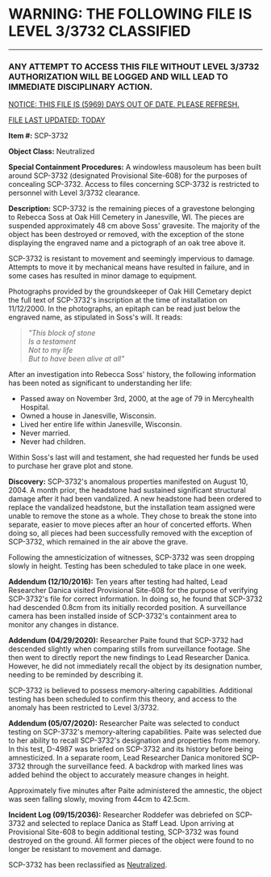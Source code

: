   

WARNING: THE FOLLOWING FILE IS LEVEL 3/3732 CLASSIFIED
======================================================

* * *

### ANY ATTEMPT TO ACCESS THIS FILE WITHOUT LEVEL 3/3732 AUTHORIZATION WILL BE LOGGED AND WILL LEAD TO IMMEDIATE DISCIPLINARY ACTION.

  
  

[NOTICE: THIS FILE IS (5969) DAYS OUT OF DATE. PLEASE REFRESH.](javascript:;) 

[FILE LAST UPDATED: TODAY](javascript:;)

**Item #:** SCP-3732

**Object Class:** Neutralized

**Special Containment Procedures:** A windowless mausoleum has been built around SCP-3732 (designated Provisional Site-608) for the purposes of concealing SCP-3732. Access to files concerning SCP-3732 is restricted to personnel with Level 3/3732 clearance.

**Description:** SCP-3732 is the remaining pieces of a gravestone belonging to Rebecca Soss at Oak Hill Cemetery in Janesville, WI. The pieces are suspended approximately 48 cm above Soss' gravesite. The majority of the object has been destroyed or removed, with the exception of the stone displaying the engraved name and a pictograph of an oak tree above it.

SCP-3732 is resistant to movement and seemingly impervious to damage. Attempts to move it by mechanical means have resulted in failure, and in some cases has resulted in minor damage to equipment.

Photographs provided by the groundskeeper of Oak Hill Cemetary depict the full text of SCP-3732's inscription at the time of installation on 11/12/2000. In the photographs, an epitaph can be read just below the engraved name, as stipulated in Soss's will. It reads:  

> _"This block of stone_  
> _Is a testament_  
> _Not to my life_  
> _But to have been alive at all"_

  
After an investigation into Rebecca Soss' history, the following information has been noted as significant to understanding her life:

*   Passed away on November 3rd, 2000, at the age of 79 in Mercyhealth Hospital.
*   Owned a house in Janesville, Wisconsin.
*   Lived her entire life within Janesville, Wisconsin.
*   Never married.
*   Never had children.

Within Soss's last will and testament, she had requested her funds be used to purchase her grave plot and stone.

**Discovery:** SCP-3732's anomalous properties manifested on August 10, 2004. A month prior, the headstone had sustained significant structural damage after it had been vandalized. A new headstone had been ordered to replace the vandalized headstone, but the installation team assigned were unable to remove the stone as a whole. They chose to break the stone into separate, easier to move pieces after an hour of concerted efforts. When doing so, all pieces had been successfully removed with the exception of SCP-3732, which remained in the air above the grave.

Following the amnesticization of witnesses, SCP-3732 was seen dropping slowly in height. Testing has been scheduled to take place in one week.

**Addendum (12/10/2016):** Ten years after testing had halted, Lead Researcher Danica visited Provisional Site-608 for the purpose of verifying SCP-3732's file for correct information. In doing so, he found that SCP-3732 had descended 0.8cm from its initially recorded position. A surveillance camera has been installed inside of SCP-3732's containment area to monitor any changes in distance.

**Addendum (04/29/2020):** Researcher Paite found that SCP-3732 had descended slightly when comparing stills from surveillance footage. She then went to directly report the new findings to Lead Researcher Danica. However, he did not immediately recall the object by its designation number, needing to be reminded by describing it.

SCP-3732 is believed to possess memory-altering capabilities. Additional testing has been scheduled to confirm this theory, and access to the anomaly has been restricted to Level 3/3732.

**Addendum (05/07/2020):** Researcher Paite was selected to conduct testing on SCP-3732's memory-altering capabilities. Paite was selected due to her ability to recall SCP-3732's designation and properties from memory. In this test, D-4987 was briefed on SCP-3732 and its history before being amnesticized. In a separate room, Lead Researcher Danica monitored SCP-3732 through the surveillance feed. A backdrop with marked lines was added behind the object to accurately measure changes in height.

Approximately five minutes after Paite administered the amnestic, the object was seen falling slowly, moving from 44cm to 42.5cm.

**Incident Log (09/15/2036):** Researcher Roddefer was debriefed on SCP-3732 and selected to replace Danica as Staff Lead. Upon arriving at Provisional Site-608 to begin additional testing, SCP-3732 was found destroyed on the ground. All former pieces of the object were found to no longer be resistant to movement and damage.

SCP-3732 has been reclassified as [Neutralized](/you-or-your-memory).